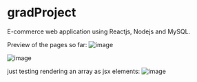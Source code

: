 # gradProject
E-commerce web application using Reactjs, Nodejs and MySQL.

Preview of the pages so far:
![image](https://github.com/NadaAlinour/gradProject/assets/48387157/c3349395-d228-48d3-8617-1d6a4ec1988b)



![image](https://github.com/NadaAlinour/gradProject/assets/48387157/970feccb-e439-414f-a1a0-502d55847752)



just testing rendering an array as jsx elements:
![image](https://github.com/NadaAlinour/gradProject/assets/48387157/00f4eb4d-0216-493f-a762-fc53e71b15fd)



